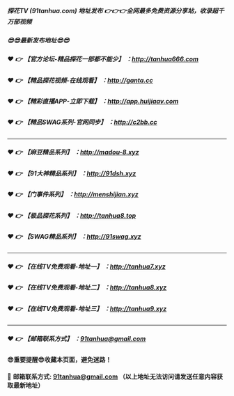##### 探花TV (91tanhua.com) 地址发布 :point_right::point_right::point_right:全网最多免费资源分享站，收录超千万部视频

##### :sunglasses::sunglasses:最新发布地址:sunglasses::sunglasses:

##### :heart: :point_right: 【官方论坛-精品探花一部都不能少】 ：http://tanhua666.com

##### :heart: :point_right: 【精品探花视频-在线观看】 ：http://ganta.cc

##### :heart: :point_right: 【精彩直播APP-立即下载】 ：http://app.huijiaav.com

##### :heart: :point_right: 【精品SWAG系列-官网同步】 ：http://c2bb.cc

---------------------------------------------

##### :heart: :point_right: 【麻豆精品系列】 ：http://madou-8.xyz

##### :heart: :point_right: 【91大神精品系列】 ：http://91dsh.xyz

##### :heart: :point_right: 【门事件系列】 ：http://menshijian.xyz

##### :heart: :point_right: 【极品探花系列】 ：http://tanhua8.top

##### :heart: :point_right: 【SWAG精品系列】 ：http://91swag.xyz

---------------------------------------------

##### :heart: :point_right: 【在线TV免费观看-地址一】 ：http://tanhua7.xyz

##### :heart: :point_right: 【在线TV免费观看-地址二】 ：http://tanhua8.xyz

##### :heart: :point_right: 【在线TV免费观看-地址三】 ：http://tanhua9.xyz

---------------------------------------------


##### :heart: :point_right: 【邮箱联系方式】 ：91tanhua@gmail.com

#### :sunglasses:重要提醒:sunglasses:收藏本页面，避免迷路！


:e-mail: __邮箱联系方式: 91tanhua@gmail.com （以上地址无法访问请发送任意内容获取最新地址）__
